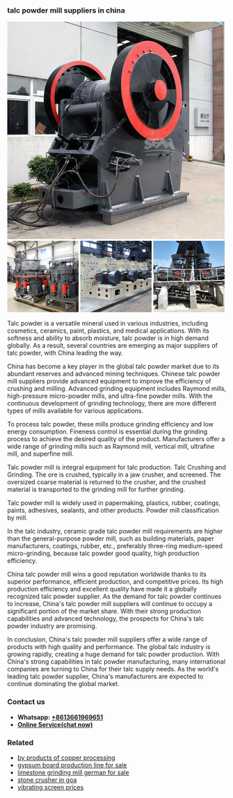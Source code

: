 <h3>talc powder mill suppliers in china</h3><img src='1704857174.jpg' alt=''><p>Talc powder is a versatile mineral used in various industries, including cosmetics, ceramics, paint, plastics, and medical applications. With its softness and ability to absorb moisture, talc powder is in high demand globally. As a result, several countries are emerging as major suppliers of talc powder, with China leading the way.</p><p>China has become a key player in the global talc powder market due to its abundant reserves and advanced mining techniques. Chinese talc powder mill suppliers provide advanced equipment to improve the efficiency of crushing and milling. Advanced grinding equipment includes Raymond mills, high-pressure micro-powder mills, and ultra-fine powder mills. With the continuous development of grinding technology, there are more different types of mills available for various applications.</p><p>To process talc powder, these mills produce grinding efficiency and low energy consumption. Fineness control is essential during the grinding process to achieve the desired quality of the product. Manufacturers offer a wide range of grinding mills such as Raymond mill, vertical mill, ultrafine mill, and superfine mill.</p><p>Talc powder mill is integral equipment for talc production. Talc Crushing and Grinding. The ore is crushed, typically in a jaw crusher, and screened. The oversized coarse material is returned to the crusher, and the crushed material is  transported to the grinding mill for further grinding.</p><p>Talc powder mill is widely used in papermaking, plastics, rubber, coatings, paints, adhesives, sealants, and other products. Powder mill classification by mill.</p><p>In the talc industry, ceramic grade talc powder mill requirements are higher than the general-purpose powder mill, such as building materials, paper manufacturers, coatings, rubber, etc., preferably three-ring medium-speed micro-grinding, because talc powder good quality, high production efficiency.</p><p>China talc powder mill wins a good reputation worldwide thanks to its superior performance, efficient production, and competitive prices. Its high production efficiency and excellent quality have made it a globally recognized talc powder supplier. As the demand for talc powder continues to increase, China's talc powder mill suppliers will continue to occupy a significant portion of the market share. With their strong production capabilities and advanced technology, the prospects for China's talc powder industry are promising.</p><p>In conclusion, China's talc powder mill suppliers offer a wide range of products with high quality and performance. The global talc industry is growing rapidly, creating a huge demand for talc powder production. With China's strong capabilities in talc powder manufacturing, many international companies are turning to China for their talc supply needs. As the world's leading talc powder supplier, China's manufacturers are expected to continue dominating the global market.</p><h3>Contact us</h3><ul><li><strong>Whatsapp:&nbsp;<a href="https://wa.me/8613661969651">+8613661969651</a></strong></li><li><a href="https://swt.shibang-china.com/?git&amp;zhl&amp;talc powder mill suppliers in china"><strong>Online Service(chat now)</strong></a></li></ul><h3>Related</h3><ul><li><a href='by products of copper processing.md'>by products of copper processing</a></li><li><a href='gypsum board production line for sale.md'>gypsum board production line for sale</a></li><li><a href='limestone grinding mill german for sale.md'>limestone grinding mill german for sale</a></li><li><a href='stone crusher in goa.md'>stone crusher in goa</a></li><li><a href='vibrating screen prices.md'>vibrating screen prices</a></li></ul>